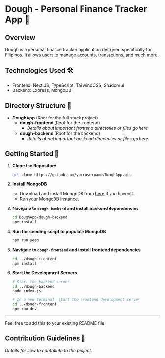 # Dough - Personal Finance Tracker App 🍩

## Overview
Dough is a personal finance tracker application designed specifically for Filipinos. It allows users to manage accounts, transactions, and much more.

## Technologies Used 🛠️
- Frontend: Next.JS, TypeScript, TailwindCSS, Shadcn/ui
- Backend: Express, MongoDB

## Directory Structure 📂

- **DoughApp** (Root for the full stack project)
  - **dough-frontend** (Root for the frontend)
    - *Details about important frontend directories or files go here*
  - **dough-backend** (Root for the backend)
    - *Details about important backend directories or files go here*

## Getting Started 🚀

1. **Clone the Repository**
    ```bash
    git clone https://github.com/yourusername/DoughApp.git
    ```

2. **Install MongoDB**
    - Download and install MongoDB from [here](https://www.mongodb.com/try/download/community) if you haven't.
    - Run your MongoDB instance.
  
3. **Navigate to `dough-backend` and install backend dependencies**
    ```bash
    cd DoughApp/dough-backend
    npm install
    ```

4. **Run the seeding script to populate MongoDB**
    ```bash
    npm run seed
    ```

5. **Navigate to `dough-frontend` and install frontend dependencies**
    ```bash
    cd ../dough-frontend
    npm install
    ```

6. **Start the Development Servers**
    ```bash
    # Start the backend server
    cd ../dough-backend
    node index.js
    
    # In a new terminal, start the frontend development server
    cd ../dough-frontend
    npm run dev
    ```

---

Feel free to add this to your existing README file.
## Contribution Guidelines 🤝

*Details for how to contribute to the project.*
